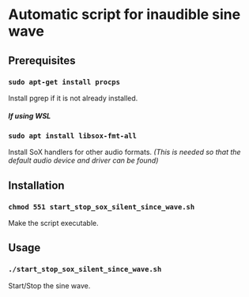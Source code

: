 # Automatic script for inaudible sine wave

## Prerequisites

### `sudo apt-get install procps`

Install pgrep if it is not already installed.

##### *If using WSL*

### `sudo apt install libsox-fmt-all`

 Install SoX handlers for other audio formats.
 *(This is needed so that the default audio device and driver can be found)*

 ## Installation

 ### `chmod 551 start_stop_sox_silent_since_wave.sh`

 Make the script executable.

 ## Usage

 ### `./start_stop_sox_silent_since_wave.sh`

 Start/Stop the sine wave.
